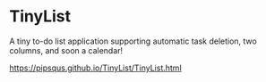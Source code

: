 # TinyList
A tiny to-do list application supporting automatic task deletion, two columns, and soon a calendar!

https://pipsqus.github.io/TinyList/TinyList.html
